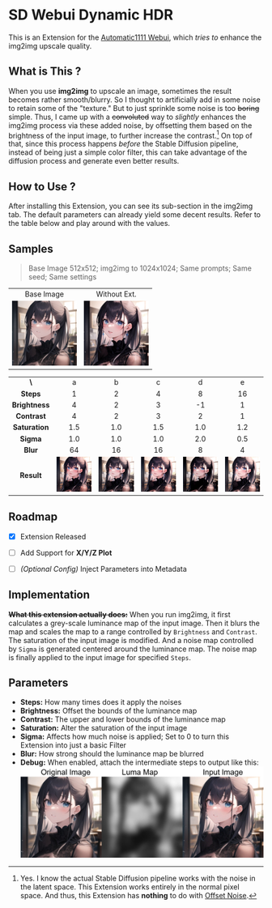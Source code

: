 # SD Webui Dynamic HDR
This is an Extension for the [Automatic1111 Webui](https://github.com/AUTOMATIC1111/stable-diffusion-webui), which *tries to* enhance the img2img upscale quality.

## What is This ?
When you use **img2img** to upscale an image, sometimes the result becomes rather smooth/blurry. 
So I thought to artificially add in some noise to retain some of the "texture." But to just sprinkle some noise is too ~~boring~~ simple.
Thus, I came up with a ~~convoluted~~ way to *slightly* enhances the img2img process via these added noise, 
by offsetting them based on the brightness of the input image, to further increase the contrast.[^1] 
On top of that, since this process happens *before* the Stable Diffusion pipeline, instead of being just a simple color filter, 
this can take advantage of the diffusion process and generate even better results.

## How to Use ?
After installing this Extension, you can see its sub-section in the img2img tab. 
The default parameters can already yield some decent results.
Refer to the table below and play around with the values.

## Samples
> Base Image 512x512; img2img to 1024x1024; Same prompts; Same seed; Same settings

<table>
    <tbody>
        <tr align="center">
            <td>Base Image</td>
            <td>Without Ext.</td>
        </tr>
        <tr align="center">
            <td><img src="sample/Base.jpg" width=128></td>
            <td><img src="sample/Off.jpg" width=128></td>
        </tr>
    </tbody>
</table>

<table>
    <tbody>
        <tr align="center">
            <td><b>\</b></td>
            <td>a</td>
            <td>b</td>
            <td>c</td>
            <td>d</td>
            <td>e</td>
        </tr>
        <tr align="center">
            <td><b>Steps</b></td>
            <td>1</td>
            <td>2</td>
            <td>4</td>
            <td>8</td>
            <td>16</td>
        </tr>
        <tr align="center">
            <td><b>Brightness</b></td>
            <td>4</td>
            <td>2</td>
            <td>3</td>
            <td>-1</td>
            <td>1</td>
        </tr>
        <tr align="center">
            <td><b>Contrast</b></td>
            <td>4</td>
            <td>2</td>
            <td>3</td>
            <td>2</td>
            <td>1</td>
        </tr>
        <tr align="center">
            <td><b>Saturation</b></td>
            <td>1.5</td>
            <td>1.0</td>
            <td>1.5</td>
            <td>1.0</td>
            <td>1.2</td>
        </tr>
        <tr align="center">
            <td><b>Sigma</b></td>
            <td>1.0</td>
            <td>1.0</td>
            <td>1.0</td>
            <td>2.0</td>
            <td>0.5</td>
        </tr>
        <tr align="center">
            <td><b>Blur</b></td>
            <td>64</td>
            <td>16</td>
            <td>16</td>
            <td>8</td>
            <td>4</td>
        </tr>
        <tr align="center">
            <td><b>Result</b></td>
            <td><img src="sample/01-4-4-1.5-1.0-64.jpg" width=100></td>
            <td><img src="sample/02-2-2-1.0-1.0-16.jpg" width=100></td>
            <td><img src="sample/04-3-3-1.5-1.0-16.jpg" width=100></td>
            <td><img src="sample/08-1-2-1.0-2.0-08.jpg" width=100></td>
            <td><img src="sample/16-1-1-1.2-0.5-04.jpg" width=100></td>
        </tr>
    </tbody>
</table>

## Roadmap
- [X] Extension Released
- [ ] Add Support for **X/Y/Z Plot**
- [ ] *(Optional Config)* Inject Parameters into Metadata


## Implementation
~~**What this extension actually does:**~~
When you run img2img, it first calculates a grey-scale luminance map of the input image. 
Then it blurs the map and scales the map to a range controlled by `Brightness` and `Contrast`.
The saturation of the input image is modified. And a noise map controlled by `Sigma` is generated centered around the luminance map.
The noise map is finally applied to the input image for specified `Steps`.

## Parameters
- **Steps:** How many times does it apply the noises
- **Brightness:** Offset the bounds of the luminance map
- **Contrast:** The upper and lower bounds of the luminance map
- **Saturation:** Alter the saturation of the input image
- **Sigma:** Affects how much noise is applied; Set to 0 to turn this Extension into just a basic Filter
- **Blur:** How strong should the luminance map be blurred
- **Debug:** When enabled, attach the intermediate steps to output like this:
![Debug](sample/Debug.jpg)

[^1]: Yes. I know the actual Stable Diffusion pipeline works with the noise in the latent space. This Extension works entirely in the normal pixel space.
And thus, this Extension has **nothing** to do with [Offset Noise](https://www.crosslabs.org/blog/diffusion-with-offset-noise).